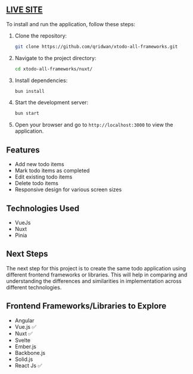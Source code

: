 ## [LIVE SITE](https://xtodo-nuxt.vercel.app/)

To install and run the application, follow these steps:

1. Clone the repository:

   ```bash
   git clone https://github.com/qridwan/xtodo-all-frameworks.git
   ```

2. Navigate to the project directory:

   ```bash
   cd xtodo-all-frameworks/nuxt/
   ```

3. Install dependencies:

   ```bash
   bun install
   ```

4. Start the development server:

   ```bash
   bun start
   ```

5. Open your browser and go to `http://localhost:3000` to view the application.

## Features

- Add new todo items
- Mark todo items as completed
- Edit existing todo items
- Delete todo items
- Responsive design for various screen sizes

## Technologies Used

- VueJs
- Nuxt
- Pinia

## Next Steps

The next step for this project is to create the same todo application using different frontend frameworks or libraries. This will help in comparing and understanding the differences and similarities in implementation across different technologies.

## Frontend Frameworks/Libraries to Explore

- Angular
- Vue.js ✅
- Nuxt ✅
- Svelte
- Ember.js
- Backbone.js
- Solid.js
- React Js ✅
